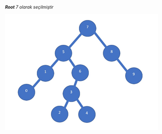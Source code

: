 ***Root*** *7 olarak seçilmiştir*

![BinarySearchProjesi](AlgorithmHomework/BinarySearchTreeProjesi.jpg "BinarySearchProjesi")
